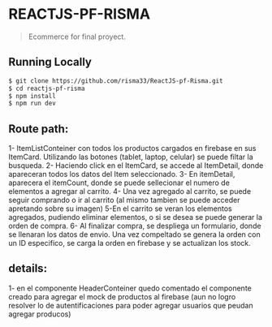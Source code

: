 # REACTJS-PF-RISMA

> Ecommerce for final proyect.



## Running Locally

```bash
$ git clone https://github.com/risma33/ReactJS-pf-Risma.git
$ cd reactjs-pf-risma
$ npm install
$ npm run dev
```

## Route path:

1- ItemListConteiner con todos los productos cargados en firebase en sus ItemCard. 
Utilizando las botones (tablet, laptop, celular) se puede filtar la busqueda.
2- Haciendo click en el ItemCard, se accede al ItemDetail, donde apareceran todos los datos del Item seleccionado.
3- En itemDetail, aparecera el itemCount, donde se puede sellecionar el numero de elementos a agregar al carrito. 
4- Una vez agregado al carrito, se puede seguir comprando o ir al carrito (al mismo tambien se puede acceder apretando sobre su imagen)
5-En el carrito se veran los elementos agregados, pudiendo eliminar elementos, o si se desea se puede generar la orden de compra.
6- Al finalizar compra, se despliega un formulario, donde se llenaran los datos de envio. Una vez compeltado se genera la orden con un ID especifico, se carga la orden en firebase y se actualizan los stock.

## details:
1- en el componente HeaderConteiner quedo comentado el componente creado para agregar el mock de productos al firebase (aun no logro resolver lo de autentificaciones para poder agregar usuarios que peudan agregar producos)
